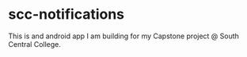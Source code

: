 scc-notifications
=================

This is and android app I am building for my Capstone project @ South Central College.

